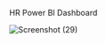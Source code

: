 HR Power BI Dashboard

![Screenshot (29)](https://github.com/bhavishytyagi/HR_Power-BI-_Report/assets/151502450/9f077b48-37ad-44a1-8da9-7af839d6cb63)
